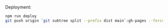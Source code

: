 Deployment:

```sh
npm run deploy
git push origin `git subtree split --prefix dist main`:gh-pages --force
```

